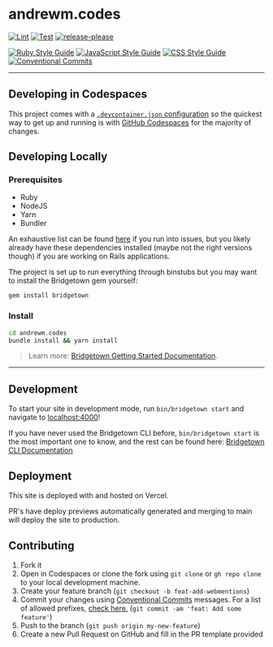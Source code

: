# andrewm.codes

[![Lint](https://github.com/andrewmcodes/website-v6/actions/workflows/lint.yml/badge.svg)](https://github.com/andrewmcodes/website-v6/actions/workflows/lint.yml)
[![Test](https://github.com/andrewmcodes/website-v6/actions/workflows/tests.yml/badge.svg)](https://github.com/andrewmcodes/website-v6/actions/workflows/tests.yml)
[![release-please](https://github.com/andrewmcodes/website-v6/actions/workflows/release.yml/badge.svg)](https://github.com/andrewmcodes/website-v6/actions/workflows/release.yml)

[![Ruby Style Guide](https://img.shields.io/badge/ruby_code_style-standard-orange.svg)](https://github.com/testdouble/standard)
[![JavaScript Style Guide](https://img.shields.io/badge/js_code_style-prettier-ff69b4.svg?style=flat-square)](https://prettier.io)
[![CSS Style Guide](https://img.shields.io/badge/css_code_style-stylelint-black.svg?style=flat-square)](https://prettier.io)
[![Conventional Commits](https://img.shields.io/badge/Conventional%20Commits-1.0.0-yellow.svg)](https://conventionalcommits.org/)

---

## Developing in Codespaces

This project comes with a [`.devcontainer.json` configuration](https://docs.github.com/en/codespaces/setting-up-your-project-for-codespaces/introduction-to-dev-containers) so the quickest way to get up and running is with [GitHub Codespaces](https://github.com/features/codespaces) for the majority of changes.

## Developing Locally

### Prerequisites

- Ruby
- NodeJS
- Yarn
- Bundler

An exhaustive list can be found [here](https://www.bridgetownrb.com/docs/installation) if you run into issues, but you likely already have these dependencies installed (maybe not the right versions though) if you are working on Rails applications.

The project is set up to run everything through binstubs but you may want to install the Bridgetown gem yourself:

`gem install bridgetown`

### Install

```sh
cd andrewm.codes
bundle install && yarn install
```

> Learn more: [Bridgetown Getting Started Documentation](https://www.bridgetownrb.com/docs/).

---

## Development

To start your site in development mode, run `bin/bridgetown start` and navigate to [localhost:4000](https://localhost:4000/)!

If you have never used the Bridgetown CLI before, `bin/bridgetown start` is the most important one to know, and the rest can be found here: [Bridgetown CLI Documentation](https://www.bridgetownrb.com/docs/command-line-usage)

## Deployment

This site is deployed with and hosted on Vercel.

PR's have deploy previews automatically generated and merging to main will deploy the site to production.

## Contributing

1. Fork it
2. Open in Codespaces or clone the fork using `git clone` or `gh repo clone` to your local development machine.
3. Create your feature branch (`git checkout -b feat-add-webmentions`)
4. Commit your changes using [Conventional Commits](https://www.conventionalcommits.org/en/v1.0.0/) messages. For a list of allowed prefixes, [check here.](https://github.com/conventional-changelog/commitlint/tree/master/%40commitlint/config-conventional#type-enum) (`git commit -am 'feat: Add some feature'`)
5. Push to the branch (`git push origin my-new-feature`)
6. Create a new Pull Request on GitHub and fill in the PR template provided
